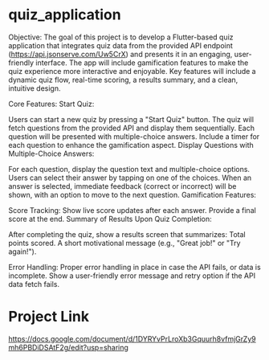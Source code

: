 # quiz_application

Objective:
The goal of this project is to develop a Flutter-based quiz application that integrates quiz data from the provided API endpoint (https://api.jsonserve.com/Uw5CrX) and presents it in an engaging, user-friendly interface. The app will include gamification features to make the quiz experience more interactive and enjoyable. Key features will include a dynamic quiz flow, real-time scoring, a results summary, and a clean, intuitive design.

Core Features:
Start Quiz:

Users can start a new quiz by pressing a "Start Quiz" button.
The quiz will fetch questions from the provided API and display them sequentially.
Each question will be presented with multiple-choice answers.
Include a timer for each question to enhance the gamification aspect.
Display Questions with Multiple-Choice Answers:

For each question, display the question text and multiple-choice options.
Users can select their answer by tapping on one of the choices.
When an answer is selected, immediate feedback (correct or incorrect) will be shown, with an option to move to the next question.
Gamification Features:

Score Tracking: Show live score updates after each answer. Provide a final score at the end.
Summary of Results Upon Quiz Completion:

After completing the quiz, show a results screen that summarizes:
Total points scored.
A short motivational message (e.g., "Great job!" or "Try again!").

Error Handling:
Proper error handling in place in case the API fails, or data is incomplete.
Show a user-friendly error message and retry option if the API data fetch fails.

# Project Link
https://docs.google.com/document/d/1DYRYvPrLroXb3Gquurh8vfmjGrZy9mh6PBDiDSAtF2g/edit?usp=sharing

